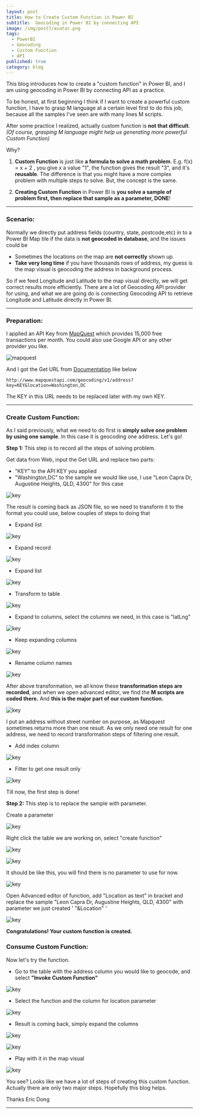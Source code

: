 ```yaml
---
layout: post
title: How to Create Custom Function in Power BI
subtitle:  Geocoding in Power BI by connecting API
image: /img/post7/avatar.png
tags:
  - PowerBI
  - Geocoding
  - Custom Function
  - API
published: true
category: blog
---
```


This blog introduces how to create a "custom function" in Power BI, and I am using geocoding in Power BI by connecting API as a practice.

To be honest, at first beginning I think if I want to create a powerful custom function, I have to grasp M language at a certain level first to do this job, because all the samples I've seen are with many lines M scripts. 

After some practice I realized, actually custom function is **not that difficult**. *(Of course, grasping M language might help us generating more powerful Custom Function)*

Why?

1. **Custom Function** is just like **a formula to solve a math problem**. E.g. f(x) = x + 2 , you give x a value "1", the function gives the result "3", and it's **reusable**. The difference is that you might have a more complex problem with multiple steps to solve. But, the concept is the same.

2. **Creating Custom Function** in Power BI is **you solve a sample of problem first, then replace that sample as a parameter, DONE**!  

---

### Scenario:

Normally we directly put address fields (country, state, postcode,etc) in to a Power BI Map tile if the data is **not geocoded in database**, and the issues could be


- Sometimes the locations on the map are **not correctly** shown up. 
- **Take very long time** if you have thousands rows of address, my guess is the map visual is geocoding the address in background process. 

So if we feed Longitude and Latitude to the map visual directly, we will get correct results more efficiently. There are a lot of Geocoding API provider for using, and what we are going do is connecting Geocoding API to retrieve Longitude and Latitude directly in Power BI.

---

### Preparation:

I applied an API Key from [MapQuest](https://developer.mapquest.com/) which provides 15,000 free transactions per month. You could also use Google API or any other provider you like. 

![mapquest](/img/post7/Image2.png)


And I got the Get URL from [Documentation](https://developer.mapquest.com/documentation/geocoding-api/) like below

```
http://www.mapquestapi.com/geocoding/v1/address?key=KEY&location=Washington,DC
```

The KEY in this URL needs to be replaced later with my own KEY.


---

### Create Custom Function:

As I said previously, what we need to do first is **simply solve one problem by using one sample**. In this case it is geocoding one address. Let's go!

**Step 1:** This step is to record all the steps of solving problem.

Get data from Web, input the Get URL and replace two parts: 

- "KEY" to the API KEY you applied
- "Washington,DC" to the sample we would like use, I use "Leon Capra Dr, Augustine Heights, QLD, 4300" for this case

![key](/img/post7/Image3.png)

The result is coming back as JSON file, so we need to transform it to the format you could use, below couples of steps to doing that

- Expand list

![key](/img/post7/Image4.png)


- Expand record

![key](/img/post7/Image5.png)

- Expand list

![key](/img/post7/Image6.png)

- Transform to table

![key](/img/post7/Image7.png)

- Expand to columns, select the columns we need, in this case is "latLng"

![key](/img/post7/Image8.png)

- Keep expanding columns

![key](/img/post7/Image11.png)

- Rename column names

![key](/img/post7/Image12.png)

After above transformation, we all know these **transformation steps are recorded**, and when we open advanced editor, we find the **M scripts are coded there.** And **this is the major part of our custom function.**

![key](/img/post7/Image13.png)

I put an address without street number on purpose, as Mapquest sometimes returns more than one result. As we only need one result for one address, we need to record transformation steps of filtering one result.

- Add index column

![key](/img/post7/Image15.png)

- Filter to get one result only

![key](/img/post7/Image16.png)

Till now, the first step is done!

**Step 2:**
This step is to replace the sample with parameter.

Create a parameter

![key](/img/post7/Image17.png)

Right click the table we are working on, select "create function"

![key](/img/post7/Image18.png)

![key](/img/post7/Image20.png)

It should be like this, you will find there is no parameter to use for now.

![key](/img/post7/Image21.png)

Open Advanced editor of function, add "Location as text" in bracket and replace the sample "Leon Capra Dr, Augustine Heights, QLD, 4300" with parameter we just created ' "&Location" '

![key](/img/post7/Image31.png)

**Congratulations! Your custom function is created.**


### Consume Custom Function:

Now let's try the function.

- Go to the table with the address column you would like to geocode, and select **"Invoke Custom Function"**

![key](/img/post7/Image22.png)

- Select the function and the column for location parameter

![key](/img/post7/Image23.png)

- Result is coming back, simply expand the columns

![key](/img/post7/Image26.png)

![key](/img/post7/Image28.png)

- Play with it in the map visual

![key](/img/post7/Image30.png)

You see? Looks like we have a lot of steps of creating this custom function. Actually there are only two major steps. Hopefully this blog helps.


Thanks
Eric Dong

---